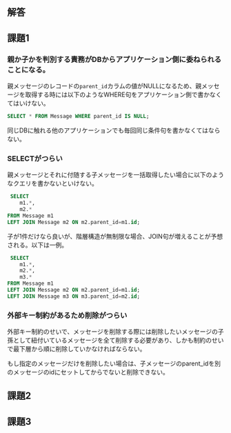## 解答

## 課題1

### 親か子かを判別する責務がDBからアプリケーション側に委ねられることになる。

親メッセージのレコードの`parent_id`カラムの値がNULLになるため、親メッセージを取得する時には以下のようなWHERE句をアプリケーション側で書かなくてはいけない。
```sql
SELECT * FROM Message WHERE parent_id IS NULL;
```
同じDBに触れる他のアプリケーションでも毎回同じ条件句を書かなくてはならない。

###  SELECTがつらい
親メッセージとそれに付随する子メッセージを一括取得したい場合に以下のようなクエリを書かないといけない。
```sql
 SELECT
    m1.*,
    m2.*
FROM Message m1
LEFT JOIN Message m2 ON m2.parent_id=m1.id;
```
子が1件だけなら良いが、階層構造が無制限な場合、JOIN句が増えることが予想される。以下は一例。
```sql
 SELECT
    m1.*,
    m2.*,
    m3.*
FROM Message m1
LEFT JOIN Message m2 ON m2.parent_id=m1.id;
LEFT JOIN Message m3 ON m3.parent_id=m2.id;
```

### 外部キー制約があるため削除がつらい
外部キー制約のせいで、メッセージを削除する際には削除したいメッセージの子孫として紐付いているメッセージを全て削除する必要があり、しかも制約のせいで最下層から順に削除していかなければならない。

もし指定のメッセージだけを削除したい場合は、子メッセージのparent_idを別のメッセージのidにセットしてからでないと削除できない。

## 課題2



## 課題3

